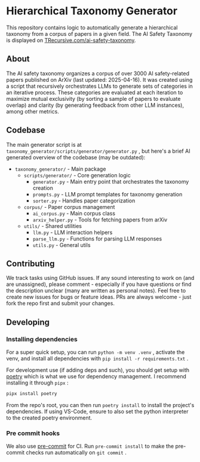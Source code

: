 # Hierarchical Taxonomy Generator

This repository contains logic to automatically generate a hierarchical taxonomy from a corpus of papers in a given field. The AI Safety Taxonomy is displayed on [TRecursive.com/ai-safety-taxonomy](https://trecursive.com/ai-safety-taxonomy).

## About

The AI safety taxonomy organizes a corpus of over 3000 AI safety-related papers published on ArXiv (last updated: 2025-04-16). It was created using a script that recursively orchestrates LLMs to generate sets of categories in an iterative process. These categories are evaluated at each iteration to maximize mutual exclusivity (by sorting a sample of papers to evaluate overlap) and clarity (by generating feedback from other LLM instances), among other metrics.

## Codebase

The main generator script is at `taxonomy_generator/scripts/generator/generator.py` , but here's a brief AI generated overview of the codebase (may be outdated):

- `taxonomy_generator/` - Main package
  - `scripts/generator/` - Core generation logic
    - `generator.py` - Main entry point that orchestrates the taxonomy creation
    - `prompts.py` - LLM prompt templates for taxonomy generation
    - `sorter.py` - Handles paper categorization
  - `corpus/` - Paper corpus management
    - `ai_corpus.py` - Main corpus class
    - `arxiv_helper.py` - Tools for fetching papers from arXiv
  - `utils/` - Shared utilities
    - `llm.py` - LLM interaction helpers
    - `parse_llm.py` - Functions for parsing LLM responses
    - `utils.py` - General utils

## Contributing

We track tasks using GitHub issues. If any sound interesting to work on (and are unassigned), please comment - especially if you have questions or find the description unclear (many are written as personal notes). Feel free to create new issues for bugs or feature ideas. PRs are always welcome - just fork the repo first and submit your changes.

## Developing

### Installing dependencies

For a super quick setup, you can run `python -m venv .venv` , activate the venv, and install all dependencies with `pip install -r requirements.txt` .

For development use (if adding deps and such), you should get setup with [poetry](https://python-poetry.org/docs/) which is what we use for dependency management. I recommend installing it through `pipx` :

```bash
pipx install poetry
```

From the repo's root, you can then run `poetry install` to install the project's dependencies. If using VS-Code, ensure to also set the python interpreter to the created poetry environment.

### Pre commit hooks

We also use [pre-commit](https://pre-commit.com/) for CI. Run `pre-commit install` to make the pre-commit checks run automatically on `git commit` .
